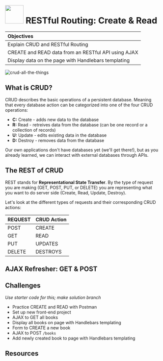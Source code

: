 # <img src="https://cloud.githubusercontent.com/assets/7833470/10899314/63829980-8188-11e5-8cdd-4ded5bcb6e36.png" height="60"> RESTful Routing: Create & Read

| Objectives |
| :--- |
| Explain CRUD and RESTful Routing |
| CREATE and READ data from an RESTful API using AJAX |
| Display data on the page with Handlebars templating |

![crud-all-the-things](https://cloud.githubusercontent.com/assets/7833470/10917104/d7fdd2ee-8213-11e5-8cf8-466ff1677a6d.jpg)

## What is CRUD?

CRUD describes the basic operations of a persistent database. Meaning that every database action can be categorized into one of the four CRUD operations:

* **C:** Create - adds new data to the database
* **R:** Read - retreives data from the database (can be one record or a collection of records)
* **U:** Update - edits existing data in the database
* **D:** Destroy - removes data from the database

Our own applications don't have databases yet (we'll get there!), but as you already learned, we can interact with external databases through APIs.

## The REST of CRUD

REST stands for **Representational State Transfer**. By the type of request you are making (GET, POST, PUT, or DELETE) you are representing what you want to do server side (Create, Read, Update, Destroy).

Let's look at the different types of requests and their corresponding CRUD actions:

| REQUEST | CRUD Action |
| :--- | :--- |
| POST | CREATE |
| GET | READ |
| PUT | UPDATES |
| DELETE | DESTROYS |

## AJAX Refresher: GET & POST

## Challenges

*Use starter code for this; make solution branch*

* Practice CREATE and READ with Postman
* Set up new front-end project
* AJAX to GET all books
* Display all books on page with Handlebars templating
* Form to CREATE a new book
* AJAX to POST `/books`
* Add newly created book to page with Handlebars templating

## Resources
